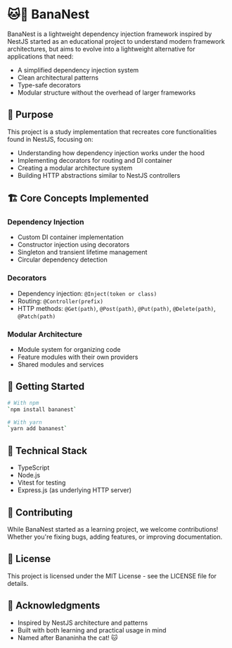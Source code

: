 # 🐱🍌 BanaNest

BanaNest is a lightweight dependency injection framework inspired by NestJS started as an educational project to understand modern framework architectures, but aims to evolve into a lightweight alternative for applications that need:

- A simplified dependency injection system
- Clean architectural patterns
- Type-safe decorators
- Modular structure without the overhead of larger frameworks

<!--
<p align="center">
  <img src="assets/bananest-logo.png" width="200" alt="Bananest Logo">
</p> -->

## 🎯 Purpose

This project is a study implementation that recreates core functionalities found in NestJS, focusing on:

- Understanding how dependency injection works under the hood
- Implementing decorators for routing and DI container
- Creating a modular architecture system
- Building HTTP abstractions similar to NestJS controllers

## 🏗️ Core Concepts Implemented

### Dependency Injection

- Custom DI container implementation
- Constructor injection using decorators
- Singleton and transient lifetime management
- Circular dependency detection

### Decorators

- Dependency injection: `@Inject(token or class)`
- Routing: `@Controller(prefix)`
- HTTP methods: `@Get(path)`, `@Post(path)`, `@Put(path)`, `@Delete(path)`, `@Patch(path)`

### Modular Architecture

- Module system for organizing code
- Feature modules with their own providers
- Shared modules and services

## 🚀 Getting Started

```bash
# With npm
`npm install bananest`

# With yarn
`yarn add bananest`
```

## 🔧 Technical Stack

- TypeScript
- Node.js
- Vitest for testing
- Express.js (as underlying HTTP server)

## 🤝 Contributing

While BanaNest started as a learning project, we welcome contributions! Whether you're fixing bugs, adding features, or improving documentation.

## 📄 License

This project is licensed under the MIT License - see the LICENSE file for details.

## 🙏 Acknowledgments

- Inspired by NestJS architecture and patterns
- Built with both learning and practical usage in mind
- Named after Bananinha the cat! 🐱

